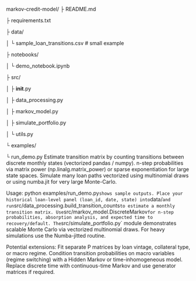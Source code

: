 markov-credit-model/
├ README.md

├ requirements.txt

├ data/

│  └ sample_loan_transitions.csv   # small example

├ notebooks/

│  └ demo_notebook.ipynb

├ src/

│  ├ __init__.py

│  ├ data_processing.py

│  ├ markov_model.py

│  ├ simulate_portfolio.py

│  └ utils.py

└ examples/

   └ run_demo.py
Estimate transition matrix by counting transitions between discrete monthly states (vectorized pandas / numpy).
n-step probabilities via matrix power (np.linalg.matrix_power) or sparse exponentiation for large state spaces.
Simulate many loan paths vectorized using multinomial draws or using numba.jit for very large Monte-Carlo.


Usage:
python examples/run_demo.py` shows sample outputs.
Place your historical loan-level panel (loan_id, date, state) into `data/` and run `src/data_processing.build_transition_counts` to estimate a monthly transition matrix.
 Use `src/markov_model.DiscreteMarkov` for n-step probabilities, absorption analysis, and expected time to recovery/default.
 The `src/simulate_portfolio.py` module demonstrates scalable Monte Carlo via vectorized multinomial draws. For heavy simulations use the Numba-jitted routine.

Potential extensions:
 Fit separate P matrices by loan vintage, collateral type, or macro regime.
 Condition transition probabilities on macro variables (regime switching) with a Hidden Markov or time-inhomogeneous model.
 Replace discrete time with continuous-time Markov and use generator matrices if required.

